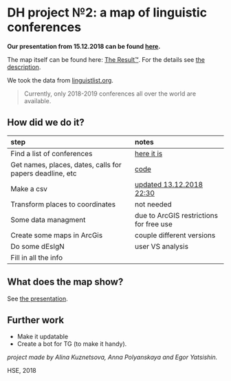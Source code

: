 # DH project №2: a map of linguistic conferences

**Our  presentation from 15.12.2018 can be found [here](https://docs.google.com/presentation/d/1mFT9Dup5V5k8-6HbAY2NY8RT_F1tXFuZLN7mDAYItyA/edit?usp=sharing).**

The map itself can be found here: [The Result™](https://arcg.is/1uWe5z). For the details see [the description](https://arcg.is/0bXO10).

We took the data from [linguistlist.org](https://linguistlist.org/callconf/browse-current.cfm?type=Conf).
> Currently, only 2018-2019 conferences all over the world are available.

## How did we do it?

step|notes
:---|:---
Find a list of conferences|[here it is](https://linguistlist.org/callconf/browse-current.cfm?type=Conf)
Get names, places, dates, calls for papers deadline, etc| [code](/code)
Make a csv| [updated 13.12.2018 22:30](/output)
Transform places to coordinates| not needed
Some data managment| due to ArcGIS restrictions for free use
Create some maps in ArcGis| couple different versions
Do some dEsIgN| user VS analysis
Fill in all the info|

## What does the map show?
See [the presentation](https://docs.google.com/presentation/d/1mFT9Dup5V5k8-6HbAY2NY8RT_F1tXFuZLN7mDAYItyA/edit?usp=sharing).

## Further work
+ Make it updatable
+ Create a bot for TG (to make it handy).


*project made by Alina Kuznetsova, Anna Polyanskaya and Egor Yatsishin.*

HSE, 2018
